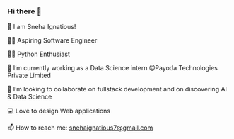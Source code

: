 ### Hi there 👋

👋  I am Sneha Ignatious!

👩‍🎓  Aspiring Software Engineer

👩‍💻  Python Enthusiast

🔭  I’m currently working as a Data Science intern @Payoda Technologies Private Limited

🧠  I’m looking to collaborate on fullstack development and on discovering AI & Data Science

💻  Love to design Web applications

📫  How to reach me: snehaignatious7@gmail.com
